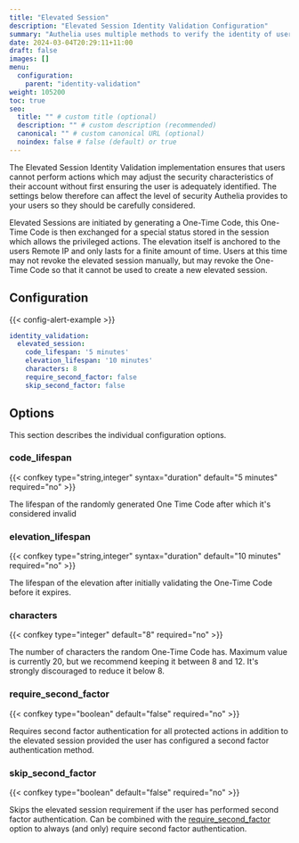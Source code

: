 ```yaml
---
title: "Elevated Session"
description: "Elevated Session Identity Validation Configuration"
summary: "Authelia uses multiple methods to verify the identity of users to prevent a malicious user from performing actions on behalf of them. This section describes the Elevated Session method."
date: 2024-03-04T20:29:11+11:00
draft: false
images: []
menu:
  configuration:
    parent: "identity-validation"
weight: 105200
toc: true
seo:
  title: "" # custom title (optional)
  description: "" # custom description (recommended)
  canonical: "" # custom canonical URL (optional)
  noindex: false # false (default) or true
---
```


The Elevated Session Identity Validation implementation ensures that users cannot perform actions which may adjust the
security characteristics of their account without first ensuring the user is adequately identified. The settings below
therefore can affect the level of security Authelia provides to your users so they should be carefully considered.

Elevated Sessions are initiated by generating a One-Time Code, this One-Time Code is then exchanged for a special status
stored in the session which allows the privileged actions. The elevation itself is anchored to the users Remote IP and
only lasts for a finite amount of time. Users at this time may not revoke the elevated session manually, but may revoke
the One-Time Code so that it cannot be used to create a new elevated session.

## Configuration

{{< config-alert-example >}}

```yaml {title="configuration.yml"}
identity_validation:
  elevated_session:
    code_lifespan: '5 minutes'
    elevation_lifespan: '10 minutes'
    characters: 8
    require_second_factor: false
    skip_second_factor: false
```

## Options

This section describes the individual configuration options.

### code_lifespan

{{< confkey type="string,integer" syntax="duration" default="5 minutes" required="no" >}}

The lifespan of the randomly generated One Time Code after which it's considered invalid

### elevation_lifespan

{{< confkey type="string,integer" syntax="duration" default="10 minutes" required="no" >}}

The lifespan of the elevation after initially validating the One-Time Code before it expires.

### characters

{{< confkey type="integer" default="8" required="no" >}}

The number of characters the random One-Time Code has. Maximum value is currently 20, but we recommend keeping it
between 8 and 12. It's strongly discouraged to reduce it below 8.

### require_second_factor

{{< confkey type="boolean" default="false" required="no" >}}

Requires second factor authentication for all protected actions in addition to the elevated session provided the user
has configured a second factor authentication method.

### skip_second_factor

{{< confkey type="boolean" default="false" required="no" >}}

Skips the elevated session requirement if the user has performed second factor authentication. Can be combined with the
[require_second_factor](#require_second_factor) option to always (and only) require second factor authentication.
